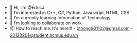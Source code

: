 - 👋 Hi, I’m @EdricJ
- 👀 I’m interested in C++, C#, Python, Javascript, HTML, CSS
- 🌱 I’m currently learning Information of Technology
- 💞️ I’m looking to collaborate on work
- 📫 How to reach me. It's here!!! - pthong901102@gmail.com - 20120201@student.hcmus.edu.vn

<!---
EdricJ/EdricJ is a ✨ special ✨ repository because its `README.md` (this file) appears on your GitHub profile.
You can click the Preview link to take a look at your changes.
--->
